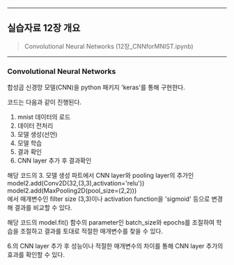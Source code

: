 ---------------------------------------------------------------------------------

## 실습자료 12장 개요

> Convolutional Neural Networks (12장_CNNforMNIST.ipynb) <br>

---------------------------------------------------------------------------------



### Convolutional Neural Networks


합성곱 신경망 모델(CNN)을 python 패키지 'keras'를 통해 구현한다. <br>

코드는 다음과 같이 진행된다. <br>

1. mnist 데이터의 로드
2. 데이터 전처리
3. 모델 생성(선언)
4. 모델 학습
5. 결과 확인
6. CNN layer 추가 후 결과확인 <br>

해당 코드의 3. 모델 생성 파트에서 CNN layer와 pooling layer의 추가인 <br>
model2.add(Conv2D(32,(3,3),activation='relu')) <br>
model2.add(MaxPooling2D(pool_size=(2,2))) <br>
에서 매개변수인 filter size (3,3)이나 activation function을 'sigmoid' 등으로 변경해 결과를 비교할 수 있다. <br>


해당 코드의 model.fit() 함수의 parameter인 batch_size와 epochs를 조절하여 학습을 조절하고 결과를 토대로 적절한 매개변수를 찾을 수 있다. <br>

6.의 CNN layer 추가 후 성능이나 적절한 매개변수의 차이를 통해 CNN layer 추가의 효과를 확인할 수 있다. <br>
